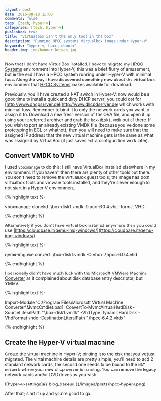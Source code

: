 ```yaml
---
layout: post
date: 2016-08-18 11:00
comments: false
tags: [tech, hyper-v]
categories: [tech, hyper-v]
published: true
title: "Virtualbox isn't the only tool in the box"
description: "Running HPCC systems Virtualbox image under Hyper-V"
keywords: "hyper-v, hpcc, ubuntu"
header-img: img/banner-knives.jpg
---
```


Now that I don't have VirtualBox installed, I have to migrate my [HPCC Systems][] environment into Hyper-V; this was a brief flurry of amusement, but in the end I have a HPCC system running under Hyper-V with minimal fuss. Along the way I have discovered something new about the virtual box environment that [HPCC Systems][] makes available for download.

<!-- more -->

Previously, you'll have created a NAT switch in Hyper-V; now would be a good time to install a quick and dirty DHCP server; you could opt for [http://www.dhcpserver.de](http://www.dhcpdserver.de) which works with minimal fuss. Remember to bind it to only the network cards you want to assign it to. Download a new fresh version of the OVA file, and open it up using your preferred archiver and grab the `box-disk1.vmdk` out of there. If you wish to port an already existing VMDK file (because you've done some prototyping in ECL or whatnot); then you will need to make sure that the assigned IP address that the new virtual machine gets is the same as what was assigned by VirtualBox (it just saves extra configuration work later).

## Convert VMDK to VHD

I used `vboxmanage` to do this; I still have VirtualBox installed elsewhere in my environment. If you haven't then there are plenty of other tools out there. You don't need to remove the VirtualBox guest tools; the image has both virtualbox tools and vmware tools installed, and they're clever enough to not start in a Hyper-V environment.

{% highlight text %}

vboxmanage clonehd .\box-disk1.vmdk .\hpcc-6.0.4.vhd -format VHD

{% endhighlight %}

Alternatively if you don't have virtual box installed anywhere then you could use [https://cloudbase.it/qemu-img-windows/](https://cloudbase.it/qemu-img-windows/)

{% highlight text %}

qemu-img.exe convert .\box-disk1.vmdk -O vhdx .\hpcc-6.0.4.vhd

{% endhighlight %}

I personally didn't have much luck with the [Microsoft VMWare Machine Converter](https://www.microsoft.com/en-us/download/details.aspx?id=42497) as it complained about disk database entry descriptor; but YMMV.

{% highlight text %}

Import-Module 'C:\Program Files\Microsoft Virtual Machine Converter\MvmcCmdlet.psd1'
ConvertTo-MvmcVirtualHardDisk -SourceLiteralPath ".\box-disk1.vmdk" -VhdType DynamicHardDisk -VhdFormat vhdx -DestinationLiteralPath ".\hpcc-6.4.2.vhdx"

{% endhighlight %}

## Create the Hyper-V virtual machine

Create the virtual machine in Hyper-V; binding it to the disk that you've just migrated. The virtal machine details are pretty simple; you'll need to add 2 standard network cards, the second one needs to be bound to the `NAT network` where your new dhcp server is running. You can remove the legacy network cards and/or DVD drives as you wish.

![hyper-v-settings]({{ blog_baseurl }}/images/posts/hpcc-hyperv.png)


After that; start it up and you're good to go.


[HPCC Systems]: http://www.hpccsystems.com
[VirtualBox]: http://www.virtualbox.org



